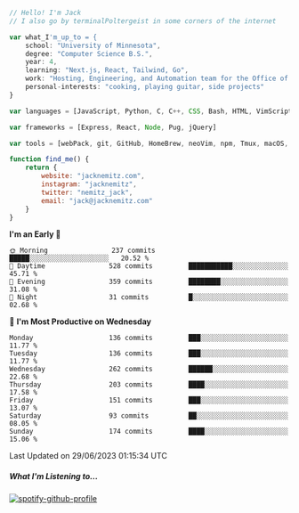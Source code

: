```javascript
// Hello! I'm Jack
// I also go by terminalPoltergeist in some corners of the internet

var what_I'm_up_to = {
    school: "University of Minnesota",
    degree: "Computer Science B.S.",
    year: 4,
    learning: "Next.js, React, Tailwind, Go",
    work: "Hosting, Engineering, and Automation team for the Office of Information Technology at UMN",
    personal-interests: "cooking, playing guitar, side projects"
}

var languages = [JavaScript, Python, C, C++, CSS, Bash, HTML, VimScript]

var frameworks = [Express, React, Node, Pug, jQuery]

var tools = [webPack, git, GitHub, HomeBrew, neoVim, npm, Tmux, macOS, Ubuntu, Docker, Nginx]

function find_me() {
    return {
        website: "jacknemitz.com",
        instagram: "jacknemitz",
        twitter: "nemitz_jack",
        email: "jack@jacknemitz.com"
    }
}
```

<!--START_SECTION:waka-->
**I'm an Early 🐤** 

```text
🌞 Morning                237 commits         █████░░░░░░░░░░░░░░░░░░░░   20.52 % 
🌆 Daytime                528 commits         ███████████░░░░░░░░░░░░░░   45.71 % 
🌃 Evening                359 commits         ████████░░░░░░░░░░░░░░░░░   31.08 % 
🌙 Night                  31 commits          █░░░░░░░░░░░░░░░░░░░░░░░░   02.68 % 
```
📅 **I'm Most Productive on Wednesday** 

```text
Monday                   136 commits         ███░░░░░░░░░░░░░░░░░░░░░░   11.77 % 
Tuesday                  136 commits         ███░░░░░░░░░░░░░░░░░░░░░░   11.77 % 
Wednesday                262 commits         ██████░░░░░░░░░░░░░░░░░░░   22.68 % 
Thursday                 203 commits         ████░░░░░░░░░░░░░░░░░░░░░   17.58 % 
Friday                   151 commits         ███░░░░░░░░░░░░░░░░░░░░░░   13.07 % 
Saturday                 93 commits          ██░░░░░░░░░░░░░░░░░░░░░░░   08.05 % 
Sunday                   174 commits         ████░░░░░░░░░░░░░░░░░░░░░   15.06 % 
```



 Last Updated on 29/06/2023 01:15:34 UTC
<!--END_SECTION:waka-->

##### What I'm Listening to...

[![spotify-github-profile](https://spotify-github-profile.vercel.app/api/view?uid=jack.nemitz&cover_image=true&show_offline=true&bar_color=53b14f&bar_color_cover=false&background_color=121212FF)](https://spotify-github-profile.vercel.app/api/view?uid=jack.nemitz&redirect=true)

